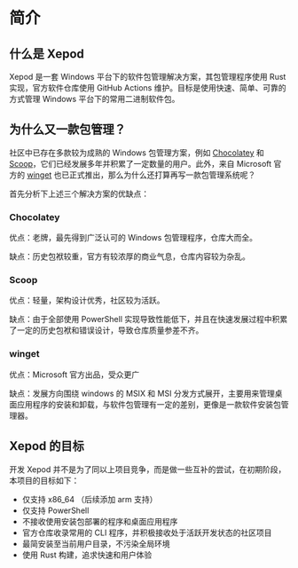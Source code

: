 # 简介

## 什么是 Xepod

Xepod 是一套 Windows 平台下的软件包管理解决方案，其包管理程序使用 Rust 实现，官方软件仓库使用 GitHub Actions 维护。目标是使用快速、简单、可靠的方式管理 Windows 平台下的常用二进制软件包。

## 为什么又一款包管理？

社区中已存在多款较为成熟的 Windows 包管理方案，例如 [Chocolatey](https://chocolatey.org) 和 [Scoop](https://scoop.sh)，它们已经发展多年并积累了一定数量的用户。此外，来自 Microsoft 官方的 [winget](https://github.com/microsoft/winget-cli) 也已正式推出，那么为什么还打算再写一款包管理系统呢？

首先分析下上述三个解决方案的优缺点：

### Chocolatey

优点：老牌，最先得到广泛认可的 Windows 包管理程序，仓库大而全。

缺点：历史包袱较重，官方有较浓厚的商业气息，仓库内容较为杂乱。

### Scoop

优点：轻量，架构设计优秀，社区较为活跃。

缺点：由于全部使用 PowerShell 实现导致性能低下，并且在快速发展过程中积累了一定的历史包袱和错误设计，导致仓库质量参差不齐。

### winget

优点：Microsoft 官方出品，受众更广

缺点：发展方向围绕 windows 的 MSIX 和 MSI 分发方式展开，主要用来管理桌面应用程序的安装和卸载，与软件包管理有一定的差别，更像是一款软件安装包管理器。

## Xepod 的目标

开发 Xepod 并不是为了同以上项目竞争，而是做一些互补的尝试，在初期阶段，本项目的目标如下：

- 仅支持 x86_64 （后续添加 arm 支持）
- 仅支持 PowerShell
- 不接收使用安装包部署的程序和桌面应用程序
- 官方仓库收录常用的 CLI 程序，并积极接收处于活跃开发状态的社区项目
- 最简安装至当前用户目录，不污染全局环境
- 使用 Rust 构建，追求快速和用户体验
